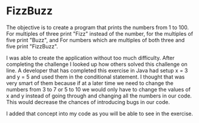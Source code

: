 # FizzBuzz
The objective is to create a program that prints the numbers from 1 to 100. For multiples of three print "Fizz" instead of the 
number, for the multiples of five print "Buzz", and For numbers which are multiples of both three and five print "FizzBuzz".

I was able to create the application without too much difficulty. After completing the challenge I looked up how others solved this 
challenge on line. A developer that has completed this exercise in Java had setup x = 3 and y = 5 and used them in the conditional 
statement. I thought that was very smart of them because if at a later time we need to change the numbers from 3 to 7 or 5 to 10 we would
only have to change the values of x and y instead of going through and changing all the numbers in our code. This would decrease the 
chances of introducing bugs in our code. 

I added that concept into my code as you will be able to see in the exercise. 


